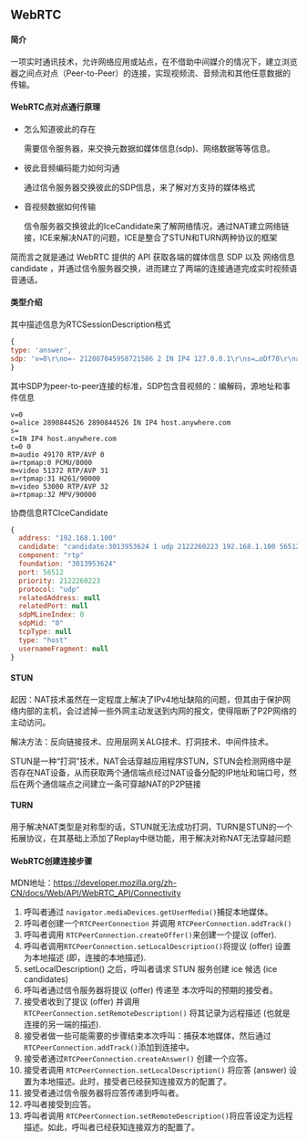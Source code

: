 ## WebRTC 

#### 简介

一项实时通讯技术，允许网络应用或站点，在不借助中间媒介的情况下，建立浏览器之间点对点（Peer-to-Peer）的连接，实现视频流、音频流和其他任意数据的传输。

#### WebRTC点对点通行原理

- 怎么知道彼此的存在

  需要信令服务器，来交换元数据如媒体信息(sdp)、网络数据等等信息。

- 彼此音频编码能力如何沟通

  通过信令服务器交换彼此的SDP信息，来了解对方支持的媒体格式

- 音视频数据如何传输

  信令服务器交换彼此的IceCandidate来了解网络情况，通过NAT建立网络链接，ICE来解决NAT的问题，ICE是整合了STUN和TURN两种协议的框架

简而言之就是通过 WebRTC 提供的 API 获取各端的媒体信息 SDP 以及 网络信息candidate ，并通过信令服务器交换，进而建立了两端的连接通道完成实时视频语音通话。

#### 类型介绍

其中描述信息为RTCSessionDescription格式

```js
{
type: 'answer', 
sdp: 'v=0\r\no=- 212087045958721586 2 IN IP4 127.0.0.1\r\ns=…oDf78\r\na=ssrc:4183397335cname:7WqAa9eRt1ooDf78\r\n'
}
```

其中SDP为peer-to-peer连接的标准，SDP包含音视频的：编解码，源地址和事件信息

```
v=0
o=alice 2890844526 2890844526 IN IP4 host.anywhere.com
s=
c=IN IP4 host.anywhere.com
t=0 0
m=audio 49170 RTP/AVP 0
a=rtpmap:0 PCMU/8000
m=video 51372 RTP/AVP 31
a=rtpmap:31 H261/90000
m=video 53000 RTP/AVP 32
a=rtpmap:32 MPV/90000
```

协商信息RTCIceCandidate

```js
{
  address: "192.168.1.100"
  candidate: "candidate:3013953624 1 udp 2122260223 192.168.1.100 56512 typ host generation 0 ufrag BcCs network-id 1 network-cost 10"
  component: "rtp"
  foundation: "3013953624"
  port: 56512
  priority: 2122260223
  protocol: "udp"
  relatedAddress: null
  relatedPort: null
  sdpMLineIndex: 0
  sdpMid: "0"
  tcpType: null
  type: "host"
  usernameFragment: null
}
```

#### STUN

起因：NAT技术虽然在一定程度上解决了IPv4地址缺陷的问题，但其由于保护网络内部的主机，会过滤掉一些外网主动发送到内网的报文，使得阻断了P2P网络的主动访问。

解决方法：反向链接技术、应用层网关ALG技术、打洞技术、中间件技术。

STUN是一种“打洞”技术，NAT会话穿越应用程序STUN，STUN会检测网络中是否存在NAT设备，从而获取两个通信端点经过NAT设备分配的IP地址和端口号，然后在两个通信端点之间建立一条可穿越NAT的P2P链接

#### TURN

用于解决NAT类型是对称型的话，STUN就无法成功打洞，TURN是STUN的一个拓展协议，在其基础上添加了Replay中继功能，用于解决对称NAT无法穿越问题

#### WebRTC创建连接步骤

MDN地址：https://developer.mozilla.org/zh-CN/docs/Web/API/WebRTC_API/Connectivity

1. 呼叫者通过 `navigator.mediaDevices.getUserMedia()`捕捉本地媒体。
2. 呼叫者创建一个`RTCPeerConnection` 并调用 `RTCPeerConnection.addTrack()`
3. 呼叫者调用 `RTCPeerConnection.createOffer()`来创建一个提议 (offer).
4. 呼叫者调用`RTCPeerConnection.setLocalDescription()`将提议 (offer) 设置为本地描述 (即，连接的本地描述).
5. setLocalDescription() 之后，呼叫者请求 STUN 服务创建 ice 候选 (ice candidates)
6. 呼叫者通过信令服务器将提议 (offer) 传递至 本次呼叫的预期的接受者。
7. 接受者收到了提议 (offer) 并调用 `RTCPeerConnection.setRemoteDescription()` 将其记录为远程描述 (也就是连接的另一端的描述).
8. 接受者做一些可能需要的步骤结束本次呼叫：捕获本地媒体，然后通过`RTCPeerConnection.addTrack()`添加到连接中。
9. 接受者通过`RTCPeerConnection.createAnswer()` 创建一个应答。
10. 接受者调用 `RTCPeerConnection.setLocalDescription()` 将应答 (answer) 设置为本地描述。此时，接受者已经获知连接双方的配置了。
11. 接受者通过信令服务器将应答传递到呼叫者。
12. 呼叫者接受到应答。
13. 呼叫者调用 `RTCPeerConnection.setRemoteDescription()`将应答设定为远程描述。如此，呼叫者已经获知连接双方的配置了。

